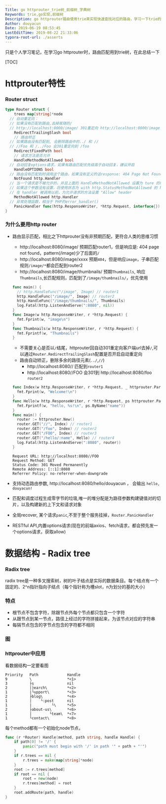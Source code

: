 ```yaml
---
Title: go httprouter_trie树_前缀树_字典树
Keywords: trie,go实现,前缀树
Description: go httprouter路由使用trie来实现快速查找对应的路由，学习一下trie的数据结构方便理解
Author: douyacun
Date: 2019-06-19 08:53:45
LastEditTime: 2019-08-22 21:33:06
typora-root-url: ./asserts
---
```


只是个人学习笔记，在学习go httprouter时，路由匹配用到trie树，在此总结一下

[TOC]

# httprouter特性

### Router struct

```go
type Router struct {
	trees map[string]*node
  // 自动重定向：
  // 如果没有匹配到路由,去掉尾随的/
  // http://localhost:8000/image/ 301重定向 http://localhost:8000/image
	RedirectTrailingSlash bool
	// 路由矫正
  // 如果路由没有匹配到, 会删除路由中的../ 和 //
  // //Foo 和 /../Foo 会301重定向到 /foo
	RedirectFixedPath bool
	// 请求方法是否允许
	HandleMethodNotAllowed bool
  // 自动回复options请求，如果有路由匹配优先级高于自动回复，建议开启
	HandleOPTIONS bool
  // 路由没有匹配到时调用这个路由，如果没有定义的话response: 404 Page Not Found
	NotFound http.Handler
  // 当一个请求是不被允许的，并且上面的 HandleMethodNotAllowed 设置为 ture 的时候，
  // 如果这个参数没有设置，将使用状态为 with http.StatusMethodNotAllowed 的 http.Error
  // 在 handler 被调用以前，为允许请求的方法设置 "Allow" header 
	MethodNotAllowed http.Handler
  // 异常处理函数，相当于 PHP的error_handler()
	PanicHandler func(http.ResponseWriter, *http.Request, interface{})
}
```



### 为什么要用http router

+ 路由显示匹配，相比之下httprouter没有非预期匹配，更符合人类的思维习惯

  + http://localhost:8080/image/  预期匹配router1，但是响应是: 404 page not found，pattern(/image)少了后面的`/`
  + http://localhost:8080/image/xxxx  预期`404`，但是响应`image`，子串匹配规则`/image/*`都会匹配到router2
  + http://localhost:8080/image/thumbnails/ 预期`Thumbnails`, 响应`Thumbnails`,长匹配规则，匹配到了`/image/thumbnails/`，优先使用

  ```go
  func main() {
  	// http.HandleFunc("/image", Image) // router1
    http.HandleFunc("/image/", Image) // router2
  	http.HandleFunc("/image/thumbnails/", Thumbnails)
  	log.Fatal(http.ListenAndServe(":8080", nil))
  }
  func Image(w http.ResponseWriter, r *http.Request) {
  	fmt.Fprint(w, "image\n")
  }
  func Thumbnails(w http.ResponseWriter, r *http.Request) {
  	fmt.Fprintf(w, "Thumbnails")
  }
  ```

  + 不需要关心是否以`/`结尾，httprouter回自动301重定向客户端url去掉`/`,可以通过`Router.RedirectTrailingSlash`配置是否开启自动重定向
  + 路由自动矫正，删除多余的路径元素(`../`,`//`)
    + http://localhost:8080// 匹配到`router1`
    + http://localhost:8080//FOO 会301到 http://localhost:8080/foo `router2`

  ```go
  func Index(w http.ResponseWriter, r *http.Request, _ httprouter.Params) {
  	fmt.Fprint(w, "Welcome!\n")
  }
  func Hello(w http.ResponseWriter, r *http.Request, ps httprouter.Params) {
  	fmt.Fprintf(w, "hello, %s!\n", ps.ByName("name"))
  }
  func main() {
  	router := httprouter.New()
  	router.GET("//", Index) // router1
    router.GET("/foo", Index) // router2
    router.GET("/FOO", Index) // router3
  	router.GET("/hello/:name", Hello) // router4
  	log.Fatal(http.ListenAndServe(":8080", router))
  }
  ```

  ```chro
  Request URL: http://localhost:8080//FOO
  Request Method: GET
  Status Code: 301 Moved Permanently
  Remote Address: [::1]:8080
  Referrer Policy: no-referrer-when-downgrade
  ```

+ 支持动态路由参数, http://localhost:8080/hello/douyacun ， 会输出 `hello, douyacun!`

+ 匹配和调度过程生成零字节的垃圾,唯一的堆分配是为路径参数构建键值对的切片，以及构建新的上下文和请求对象

+ 全局recover, 某个请求`panic`,不至于整个服务挂掉，`Router.PanicHandler`

+ RESTful API,内置options请求(现在的前端axios、fetch请求，都会预先发一个options请求，获取allow)



# 数据结构 - Radix tree

### Radix tree

radix tree是一种多叉搜索树，树的叶子结点是实际的数据条目。每个结点有一个固定的、2^n指针指向子结点（每个指针称为槽slot，n为划分的基的大小）

### 特点

- 根节点不包含字符，除跟节点外每个节点都只包含一个字符
- 从跟节点到某一节点，路径上经过的字符拼接起来，为该节点对应的字符串
- 每隔节点包含的字节点包含的字符都不相同

### 图



### httprouter中应用

看数据结构一定要看图

```table
Priority   Path             Handle
9          \                *<1>
3          ├s               nil
2          |├earch\         *<2>
1          |└upport\        *<3>
2          ├blog\           *<4>
1          |    └:post      nil
1          |         └\     *<5>
2          ├about-us\       *<6>
1          |        └team\  *<7>
1          └contact\        *<8>
```

每个method都有一个初始化node节点，

```go
func (r *Router) Handle(method, path string, handle Handle) {
	if path[0] != '/' {
		panic("path must begin with '/' in path '" + path + "'")
	}
	if r.trees == nil {
		r.trees = make(map[string]*node)
	}
	root := r.trees[method]
	if root == nil {
		root = new(node)
		r.trees[method] = root
	}
	root.addRoute(path, handle)
}
```

